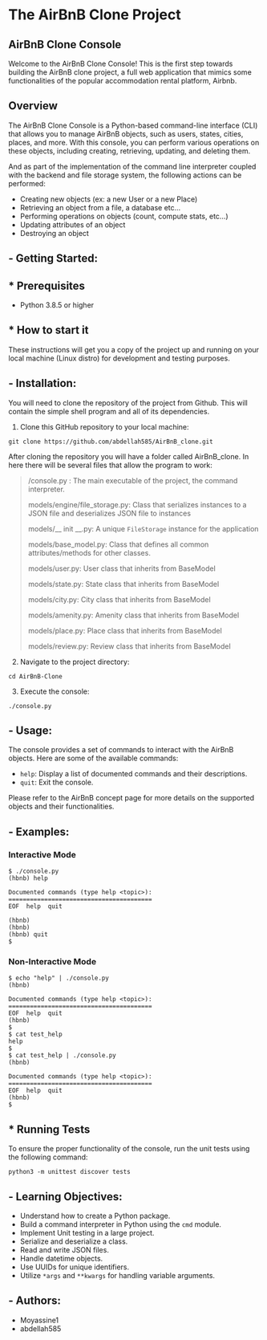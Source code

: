 # The AirBnB Clone Project

## AirBnB Clone Console
Welcome to the AirBnB Clone Console! This is the first step towards building the AirBnB clone project, a full web application that mimics some functionalities of the popular accommodation rental platform, Airbnb.

## Overview
The AirBnB Clone Console is a Python-based command-line interface (CLI) that allows you to manage AirBnB objects, such as users, states, cities, places, and more. With this console, you can perform various operations on these objects, including creating, retrieving, updating, and deleting them.

And as part of the implementation of the command line interpreter coupled with the backend and file storage system, the following actions can be performed:
-   Creating new objects (ex: a new User or a new Place)
-   Retrieving an object from a file, a database etc…
-   Performing operations on objects (count, compute stats, etc…)
-   Updating attributes of an object
-   Destroying an object

## - Getting Started:

## * Prerequisites
-   Python 3.8.5 or higher

## * How to start it
These instructions will get you a copy of the project up and running on your local machine (Linux distro) for development and testing purposes.

## - Installation:
You will need to clone the repository of the project from Github. This will contain the simple shell program and all of its dependencies.

1.  Clone this GitHub repository to your local machine:
```
git clone https://github.com/abdellah585/AirBnB_clone.git
```
After cloning the repository you will have a folder called AirBnB_clone. In here there will be several files that allow the program to work:

> /console.py : The main executable of the project, the command interpreter.
>
> models/engine/file_storage.py: Class that serializes instances to a JSON file and deserializes JSON file to instances
> 
> models/__ init __.py:  A unique `FileStorage` instance for the application
> 
> models/base_model.py: Class that defines all common attributes/methods for other classes.
> 
> models/user.py: User class that inherits from BaseModel
> 
> models/state.py: State class that inherits from BaseModel
>
> models/city.py: City class that inherits from BaseModel
>
> models/amenity.py: Amenity class that inherits from BaseModel
>
> models/place.py: Place class that inherits from BaseModel
>
> models/review.py: Review class that inherits from BaseModel

2.  Navigate to the project directory:

```
cd AirBnB-Clone
```

3.  Execute the console:

```
./console.py
```

## - Usage:

The console provides a set of commands to interact with the AirBnB objects. Here are some of the available commands:

-   `help`: Display a list of documented commands and their descriptions.
-   `quit`: Exit the console.

Please refer to the AirBnB concept page for more details on the supported objects and their functionalities.

## - Examples:

### Interactive Mode

```
$ ./console.py
(hbnb) help

Documented commands (type help <topic>):
========================================
EOF  help  quit

(hbnb) 
(hbnb) 
(hbnb) quit
$
```

### Non-Interactive Mode

```
$ echo "help" | ./console.py
(hbnb)

Documented commands (type help <topic>):
========================================
EOF  help  quit
(hbnb) 
$
$ cat test_help
help
$
$ cat test_help | ./console.py
(hbnb)

Documented commands (type help <topic>):
========================================
EOF  help  quit
(hbnb) 
$
```

## * Running Tests

To ensure the proper functionality of the console, run the unit tests using the following command:

`python3 -m unittest discover tests` 

## - Learning Objectives:

-   Understand how to create a Python package.
-   Build a command interpreter in Python using the `cmd` module.
-   Implement Unit testing in a large project.
-   Serialize and deserialize a class.
-   Read and write JSON files.
-   Handle datetime objects.
-   Use UUIDs for unique identifiers.
-   Utilize `*args` and `**kwargs` for handling variable arguments.

## - Authors:
- Moyassine1
- abdellah585

